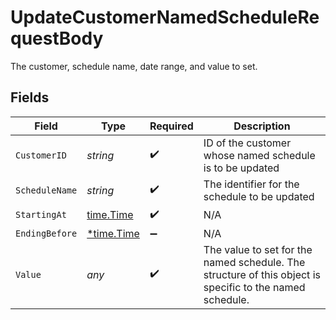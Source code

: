 # UpdateCustomerNamedScheduleRequestBody

The customer, schedule name, date range, and value to set.


## Fields

| Field                                                                                                    | Type                                                                                                     | Required                                                                                                 | Description                                                                                              |
| -------------------------------------------------------------------------------------------------------- | -------------------------------------------------------------------------------------------------------- | -------------------------------------------------------------------------------------------------------- | -------------------------------------------------------------------------------------------------------- |
| `CustomerID`                                                                                             | *string*                                                                                                 | :heavy_check_mark:                                                                                       | ID of the customer whose named schedule is to be updated                                                 |
| `ScheduleName`                                                                                           | *string*                                                                                                 | :heavy_check_mark:                                                                                       | The identifier for the schedule to be updated                                                            |
| `StartingAt`                                                                                             | [time.Time](https://pkg.go.dev/time#Time)                                                                | :heavy_check_mark:                                                                                       | N/A                                                                                                      |
| `EndingBefore`                                                                                           | [*time.Time](https://pkg.go.dev/time#Time)                                                               | :heavy_minus_sign:                                                                                       | N/A                                                                                                      |
| `Value`                                                                                                  | *any*                                                                                                    | :heavy_check_mark:                                                                                       | The value to set for the named schedule. The structure of this object is specific to the named schedule. |